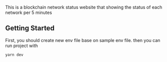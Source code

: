 This is a blockchain network status website that showing the status of each network per 5 minutes

## Getting Started

First, you should create new env file base on sample env file. then you can run project with

```bash
yarn dev
```
